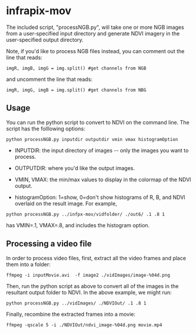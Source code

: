 infrapix-mov
============

The included script, "processNGB.py", will take one or more NGB images from a user-specified input directory and generate NDVI imagery in the user-specified output directory.

Note, if you'd like to process NGB files instead, you can comment out the line that reads: 

```
imgR, imgB, imgG = img.split() #get channels from NGB
```

and uncomment the line that reads:

```
imgR, imgG, imgB = img.split() #get channels from NBG
```

## Usage

You can run the python script to convert to NDVI on the command line.  The script has the folllowing options:

```
python processNGB.py inputdir outputdir vmin vmax histogramOption
```

- INPUTDIR: the input directory of images -- only the images you want to process.

- OUTPUTDIR: where you'd like the output images.

- VMIN, VMAX: the min/max values to display in the colormap of the NDVI output. 
 
- histogramOption:  1=show, 0=don't show histograms of R, B, and NDVI overlaid on the result image.  For example,

``` 
python processNGB.py ../infpx-mov/vidfolder/ ./out6/ .1 .8 1
```

has VMIN=.1, VMAX=.8, and includes the histogram option.


## Processing a video file

In order to process video files, first, extract all the video frames and place them into a folder:

``` 
ffmpeg -i inputMovie.avi  -f image2 ./vidImages/image-%04d.png
```

Then, run the python script as above to convert all of the images in the resultant output folder to NDVI.  In the above example, we might run:

```
python processNGB.py ../vidImages/ ./NDVIOut/ .1 .8 1
```

Finally, recombine the extracted frames into a movie:

``` 
ffmpeg -qscale 5 -i ./NDVIOut/ndvi_image-%04d.png movie.mp4
```
